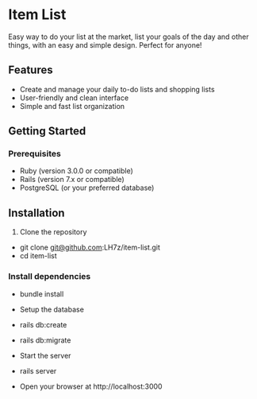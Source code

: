 # Item List

Easy way to do your list at the market, list your goals of the day and other things, with an easy and simple design. Perfect for anyone!

## Features

- Create and manage your daily to-do lists and shopping lists  
- User-friendly and clean interface  
- Simple and fast list organization  

## Getting Started

### Prerequisites

- Ruby (version 3.0.0 or compatible)  
- Rails (version 7.x or compatible)  
- PostgreSQL (or your preferred database)  

## Installation

1. Clone the repository
- git clone git@github.com:LH7z/item-list.git
- cd item-list

### Install dependencies

- bundle install
- Setup the database

- rails db:create
- rails db:migrate
- Start the server

- rails server

- Open your browser at http://localhost:3000
